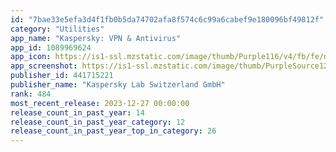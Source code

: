 ```yaml
---
id: "7bae33e5efa3d4f1fb0b5da74702afa8f574c6c99a6cabef9e180096bf49812f"
category: "Utilities"
app_name: "Kaspersky: VPN & Antivirus"
app_id: 1089969624
app_icon: https://is1-ssl.mzstatic.com/image/thumb/Purple116/v4/fb/fe/d5/fbfed52a-bc30-9e11-74f2-545829a5809d/AppIcon-0-0-1x_U007emarketing-0-10-0-0-85-220-0.png/1024x1024bb.png
app_screenshot: https://is1-ssl.mzstatic.com/image/thumb/PurpleSource126/v4/b4/ef/15/b4ef152a-b40f-b6f7-4926-def13e44bf82/99a96874-620f-41d4-84d5-d1909e122320_1284x2778_3_v2.jpg/1284x2778bb.png
publisher_id: 441715221
publisher_name: "Kaspersky Lab Switzerland GmbH"
rank: 484
most_recent_release: 2023-12-27 00:00:00
release_count_in_past_year: 14
release_count_in_past_year_category: 12
release_count_in_past_year_top_in_category: 26
---
```

